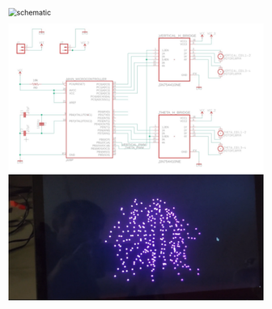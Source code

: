 
![schematic](https://github.com/BryceP-44/ATmega328p-3D-scanner/blob/main/scanner%20schematic.jpg](https://github.com/BryceP-44/ATmega328p-3D-scanner/blob/main/model.png))

![schematic](https://github.com/BryceP-44/ATmega328p-3D-scanner/blob/main/scanner%20schematic.jpg)
![example output](https://github.com/BryceP-44/ATmega328p-3D-scanner/blob/main/example%20scanner%20output.png)
